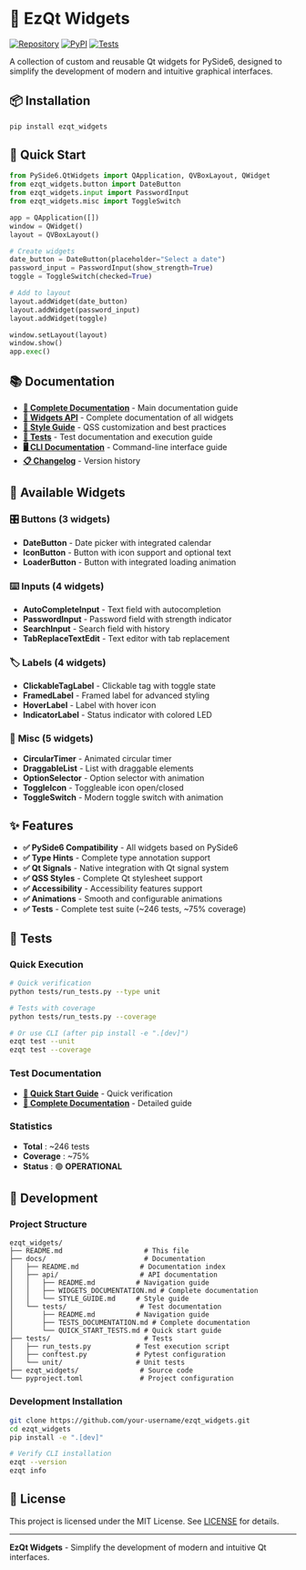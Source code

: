 # 🎨 EzQt Widgets

[![Repository](https://img.shields.io/badge/Repository-GitHub-blue?style=for-the-badge&logo=github)](https://github.com/your-username/ezqt_widgets)
[![PyPI](https://img.shields.io/badge/PyPI-ezqt_widgets-green?style=for-the-badge&logo=pypi)](https://pypi.org/project/ezqt-widgets/)
[![Tests](https://img.shields.io/badge/Tests-254%2F262%20passing-green?style=for-the-badge&logo=pytest)](https://github.com/your-username/ezqt_widgets/actions)

A collection of custom and reusable Qt widgets for PySide6, designed to simplify the development of modern and intuitive graphical interfaces.

## 📦 **Installation**

```bash
pip install ezqt_widgets
```

## 🚀 **Quick Start**

```python
from PySide6.QtWidgets import QApplication, QVBoxLayout, QWidget
from ezqt_widgets.button import DateButton
from ezqt_widgets.input import PasswordInput
from ezqt_widgets.misc import ToggleSwitch

app = QApplication([])
window = QWidget()
layout = QVBoxLayout()

# Create widgets
date_button = DateButton(placeholder="Select a date")
password_input = PasswordInput(show_strength=True)
toggle = ToggleSwitch(checked=True)

# Add to layout
layout.addWidget(date_button)
layout.addWidget(password_input)
layout.addWidget(toggle)

window.setLayout(layout)
window.show()
app.exec()
```

## 📚 **Documentation**

- **[📖 Complete Documentation](docs/README.md)** - Main documentation guide
- **[🎯 Widgets API](docs/api/WIDGETS_DOCUMENTATION.md)** - Complete documentation of all widgets
- **[🎨 Style Guide](docs/api/STYLE_GUIDE.md)** - QSS customization and best practices
- **[🧪 Tests](docs/tests/README.md)** - Test documentation and execution guide
- **[🖥️ CLI Documentation](docs/cli/README.md)** - Command-line interface guide
- **[📋 Changelog](CHANGELOG.md)** - Version history

## 🎯 **Available Widgets**

### 🎛️ **Buttons (3 widgets)**
- **DateButton** - Date picker with integrated calendar
- **IconButton** - Button with icon support and optional text
- **LoaderButton** - Button with integrated loading animation

### ⌨️ **Inputs (4 widgets)**
- **AutoCompleteInput** - Text field with autocompletion
- **PasswordInput** - Password field with strength indicator
- **SearchInput** - Search field with history
- **TabReplaceTextEdit** - Text editor with tab replacement

### 🏷️ **Labels (4 widgets)**
- **ClickableTagLabel** - Clickable tag with toggle state
- **FramedLabel** - Framed label for advanced styling
- **HoverLabel** - Label with hover icon
- **IndicatorLabel** - Status indicator with colored LED

### 🔧 **Misc (5 widgets)**
- **CircularTimer** - Animated circular timer
- **DraggableList** - List with draggable elements
- **OptionSelector** - Option selector with animation
- **ToggleIcon** - Toggleable icon open/closed
- **ToggleSwitch** - Modern toggle switch with animation

## ✨ **Features**

- **✅ PySide6 Compatibility** - All widgets based on PySide6
- **✅ Type Hints** - Complete type annotation support
- **✅ Qt Signals** - Native integration with Qt signal system
- **✅ QSS Styles** - Complete Qt stylesheet support
- **✅ Accessibility** - Accessibility features support
- **✅ Animations** - Smooth and configurable animations
- **✅ Tests** - Complete test suite (~246 tests, ~75% coverage)

## 🧪 **Tests**

### **Quick Execution**
```bash
# Quick verification
python tests/run_tests.py --type unit

# Tests with coverage
python tests/run_tests.py --coverage

# Or use CLI (after pip install -e ".[dev]")
ezqt test --unit
ezqt test --coverage
```

### **Test Documentation**
- **[🚀 Quick Start Guide](docs/tests/QUICK_START_TESTS.md)** - Quick verification
- **[📖 Complete Documentation](docs/tests/TESTS_DOCUMENTATION.md)** - Detailed guide

### **Statistics**
- **Total** : ~246 tests
- **Coverage** : ~75%
- **Status** : 🟢 **OPERATIONAL**

## 🔧 **Development**

### **Project Structure**
```
ezqt_widgets/
├── README.md                    # This file
├── docs/                        # Documentation
│   ├── README.md               # Documentation index
│   ├── api/                    # API documentation
│   │   ├── README.md          # Navigation guide
│   │   ├── WIDGETS_DOCUMENTATION.md # Complete documentation
│   │   └── STYLE_GUIDE.md     # Style guide
│   └── tests/                  # Test documentation
│       ├── README.md          # Navigation guide
│       ├── TESTS_DOCUMENTATION.md # Complete documentation
│       └── QUICK_START_TESTS.md # Quick start guide
├── tests/                       # Tests
│   ├── run_tests.py           # Test execution script
│   ├── conftest.py            # Pytest configuration
│   └── unit/                  # Unit tests
├── ezqt_widgets/               # Source code
└── pyproject.toml              # Project configuration
```

### **Development Installation**
```bash
git clone https://github.com/your-username/ezqt_widgets.git
cd ezqt_widgets
pip install -e ".[dev]"

# Verify CLI installation
ezqt --version
ezqt info
```

## 📄 **License**

This project is licensed under the MIT License. See [LICENSE](LICENSE) for details.

---

**EzQt Widgets** - Simplify the development of modern and intuitive Qt interfaces.
